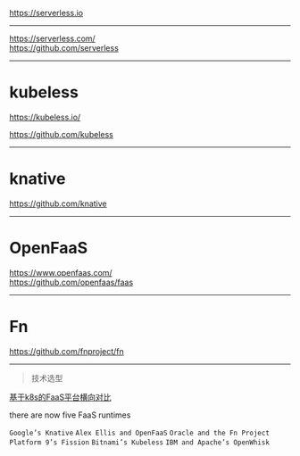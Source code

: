 https://serverless.io

----

https://serverless.com/  
https://github.com/serverless


---

# kubeless
https://kubeless.io/

https://github.com/kubeless

---

# knative
https://github.com/knative

----

# OpenFaaS
https://www.openfaas.com/  
https://github.com/openfaas/faas

---

# Fn
https://github.com/fnproject/fn

---

> 技术选型

[基于k8s的FaaS平台横向对比](https://blogs.cisco.com/cloud/examining-the-faas-on-k8s-market) 

there are now five FaaS runtimes

`Google’s Knative` `Alex Ellis and OpenFaaS` `Oracle and the Fn Project` `Platform 9’s Fission` `Bitnami’s Kubeless` `IBM and Apache’s OpenWhisk`